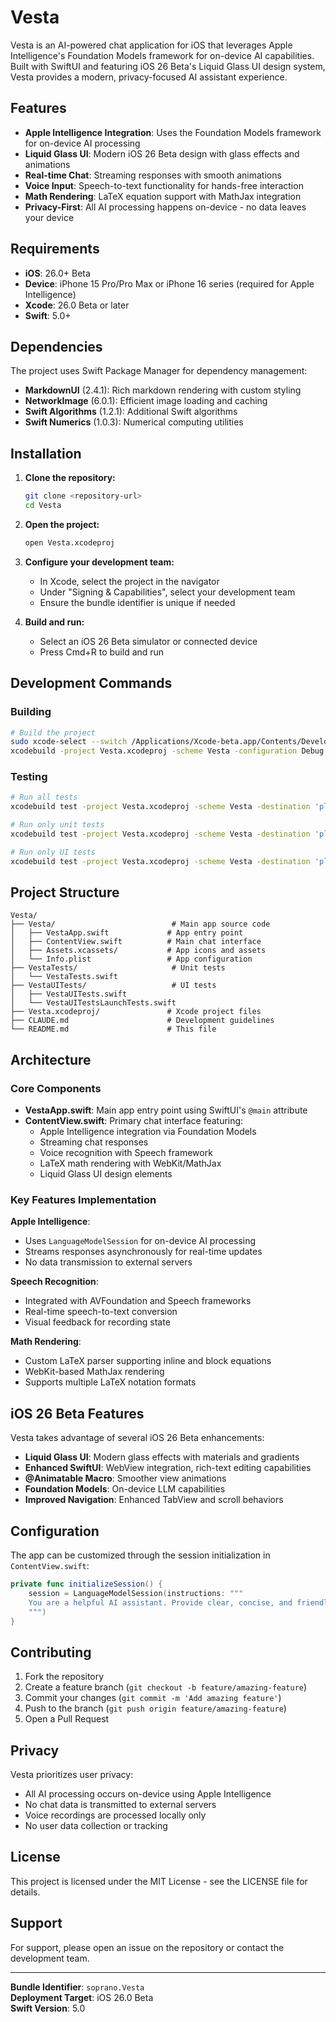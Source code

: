 # Vesta

Vesta is an AI-powered chat application for iOS that leverages Apple Intelligence's Foundation Models framework for on-device AI capabilities. Built with SwiftUI and featuring iOS 26 Beta's Liquid Glass UI design system, Vesta provides a modern, privacy-focused AI assistant experience.

## Features

- **Apple Intelligence Integration**: Uses the Foundation Models framework for on-device AI processing
- **Liquid Glass UI**: Modern iOS 26 Beta design with glass effects and animations  
- **Real-time Chat**: Streaming responses with smooth animations
- **Voice Input**: Speech-to-text functionality for hands-free interaction
- **Math Rendering**: LaTeX equation support with MathJax integration
- **Privacy-First**: All AI processing happens on-device - no data leaves your device

## Requirements

- **iOS**: 26.0+ Beta
- **Device**: iPhone 15 Pro/Pro Max or iPhone 16 series (required for Apple Intelligence)
- **Xcode**: 26.0 Beta or later
- **Swift**: 5.0+

## Dependencies

The project uses Swift Package Manager for dependency management:

- **MarkdownUI** (2.4.1): Rich markdown rendering with custom styling
- **NetworkImage** (6.0.1): Efficient image loading and caching
- **Swift Algorithms** (1.2.1): Additional Swift algorithms
- **Swift Numerics** (1.0.3): Numerical computing utilities

## Installation

1. **Clone the repository:**
   ```bash
   git clone <repository-url>
   cd Vesta
   ```

2. **Open the project:**
   ```bash
   open Vesta.xcodeproj
   ```

3. **Configure your development team:**
   - In Xcode, select the project in the navigator
   - Under "Signing & Capabilities", select your development team
   - Ensure the bundle identifier is unique if needed

4. **Build and run:**
   - Select an iOS 26 Beta simulator or connected device
   - Press Cmd+R to build and run

## Development Commands

### Building
```bash
# Build the project
sudo xcode-select --switch /Applications/Xcode-beta.app/Contents/Developer
xcodebuild -project Vesta.xcodeproj -scheme Vesta -configuration Debug build
```

### Testing
```bash
# Run all tests
xcodebuild test -project Vesta.xcodeproj -scheme Vesta -destination 'platform=iOS Simulator,name=iPhone 15'

# Run only unit tests
xcodebuild test -project Vesta.xcodeproj -scheme Vesta -destination 'platform=iOS Simulator,name=iPhone 15' -only-testing:VestaTests

# Run only UI tests
xcodebuild test -project Vesta.xcodeproj -scheme Vesta -destination 'platform=iOS Simulator,name=iPhone 15' -only-testing:VestaUITests
```

## Project Structure

```
Vesta/
├── Vesta/                          # Main app source code
│   ├── VestaApp.swift             # App entry point
│   ├── ContentView.swift          # Main chat interface
│   ├── Assets.xcassets/           # App icons and assets
│   └── Info.plist                 # App configuration
├── VestaTests/                     # Unit tests
│   └── VestaTests.swift
├── VestaUITests/                   # UI tests
│   ├── VestaUITests.swift
│   └── VestaUITestsLaunchTests.swift
├── Vesta.xcodeproj/               # Xcode project files
├── CLAUDE.md                      # Development guidelines
└── README.md                      # This file
```

## Architecture

### Core Components

- **VestaApp.swift**: Main app entry point using SwiftUI's `@main` attribute
- **ContentView.swift**: Primary chat interface featuring:
  - Apple Intelligence integration via Foundation Models
  - Streaming chat responses
  - Voice recognition with Speech framework
  - LaTeX math rendering with WebKit/MathJax
  - Liquid Glass UI design elements

### Key Features Implementation

**Apple Intelligence**:
- Uses `LanguageModelSession` for on-device AI processing
- Streams responses asynchronously for real-time updates
- No data transmission to external servers

**Speech Recognition**:
- Integrated with AVFoundation and Speech frameworks
- Real-time speech-to-text conversion
- Visual feedback for recording state

**Math Rendering**:
- Custom LaTeX parser supporting inline and block equations
- WebKit-based MathJax rendering
- Supports multiple LaTeX notation formats

## iOS 26 Beta Features

Vesta takes advantage of several iOS 26 Beta enhancements:

- **Liquid Glass UI**: Modern glass effects with materials and gradients
- **Enhanced SwiftUI**: WebView integration, rich-text editing capabilities
- **@Animatable Macro**: Smoother view animations
- **Foundation Models**: On-device LLM capabilities
- **Improved Navigation**: Enhanced TabView and scroll behaviors

## Configuration

The app can be customized through the session initialization in `ContentView.swift`:

```swift
private func initializeSession() {
    session = LanguageModelSession(instructions: """
    You are a helpful AI assistant. Provide clear, concise, and friendly responses...
    """)
}
```

## Contributing

1. Fork the repository
2. Create a feature branch (`git checkout -b feature/amazing-feature`)
3. Commit your changes (`git commit -m 'Add amazing feature'`)
4. Push to the branch (`git push origin feature/amazing-feature`)
5. Open a Pull Request

## Privacy

Vesta prioritizes user privacy:
- All AI processing occurs on-device using Apple Intelligence
- No chat data is transmitted to external servers
- Voice recordings are processed locally only
- No user data collection or tracking

## License

This project is licensed under the MIT License - see the LICENSE file for details.

## Support

For support, please open an issue on the repository or contact the development team.

---

**Bundle Identifier**: `soprano.Vesta`  
**Deployment Target**: iOS 26.0 Beta  
**Swift Version**: 5.0
